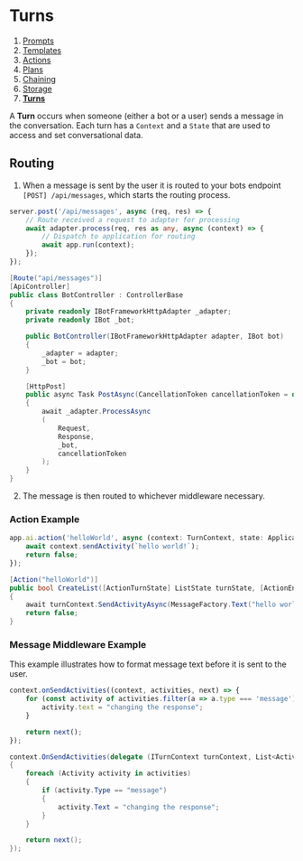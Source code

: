 # Turns

1. [Prompts](./00.PROMPTS.md)
2. [Templates](./01.TEMPLATES.md)
3. [Actions](./02.ACTIONS.md)
4. [Plans](./03.PLANS.md)
5. [Chaining](./04.CHAINING.md)
6. [Storage](./05.STORAGE.md)
7. [**Turns**](./06.TURNS.md)

A **Turn** occurs when someone (either a bot or a user) sends a message in the conversation. Each turn 
has a `Context` and a `State` that are used to access and set conversational data.

## Routing

1. When a message is sent by the user it is routed to your bots endpoint `[POST] /api/messages`, which 
starts the routing process.

```typescript
server.post('/api/messages', async (req, res) => {
    // Route received a request to adapter for processing
    await adapter.process(req, res as any, async (context) => {
        // Dispatch to application for routing
        await app.run(context);
    });
});
```

```C#
[Route("api/messages")]
[ApiController]
public class BotController : ControllerBase
{
    private readonly IBotFrameworkHttpAdapter _adapter;
    private readonly IBot _bot;

    public BotController(IBotFrameworkHttpAdapter adapter, IBot bot)
    {
        _adapter = adapter;
        _bot = bot;
    }

    [HttpPost]
    public async Task PostAsync(CancellationToken cancellationToken = default)
    {
        await _adapter.ProcessAsync
        (
            Request,
            Response,
            _bot,
            cancellationToken
        );
    }
}
```

2. The message is then routed to whichever middleware necessary.

### Action Example

```typescript
app.ai.action('helloWorld', async (context: TurnContext, state: ApplicationTurnState, data: EntityData) => {
    await context.sendActivity(`hello world!`);
    return false;
});
```

```C#
[Action("helloWorld")]
public bool CreateList([ActionTurnState] ListState turnState, [ActionEntities] Dictionary<string, object> entities)
{
    await turnContext.SendActivityAsync(MessageFactory.Text("hello world!"));
    return false;
}
```

### Message Middleware Example

This example illustrates how to format message text before it is sent to the user.

```typescript
context.onSendActivities((context, activities, next) => {
    for (const activity of activities.filter(a => a.type === 'message')) {
        activity.text = "changing the response";
    }

    return next();
});
```

```C#
context.OnSendActivities(delegate (ITurnContext turnContext, List<Activity> activities, Func<Task<ResourceResponse[]>> next)
{
    foreach (Activity activity in activities)
    {
        if (activity.Type == "message")
        {
            activity.Text = "changing the response";
        }
    }

    return next();
});
```